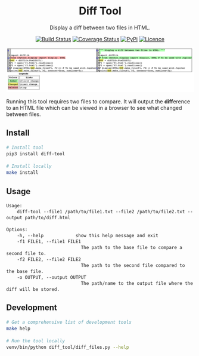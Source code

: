 <div align="center">

# Diff Tool

Display a diff between two files in HTML.

[![Build Status](https://github.com/Justintime50/diff-tool/workflows/build/badge.svg)](https://github.com/Justintime50/diff-tool/actions)
[![Coverage Status](https://coveralls.io/repos/github/Justintime50/diff-tool/badge.svg?branch=main)](https://coveralls.io/github/Justintime50/diff-tool?branch=main)
[![PyPi](https://img.shields.io/pypi/v/diff-tool)](https://pypi.org/project/diff-tool)
[![Licence](https://img.shields.io/github/license/justintime50/diff-tool)](https://opensource.org/licenses/mit-license.php)

<img src="https://raw.githubusercontent.com/justintime50/assets/main/src/diff-tool/showcase.png" alt="Showcase">

</div>

Running this tool requires two files to compare. It will output the **diff**erence to an HTML file which can be viewed in a browser to see what changed between files.

## Install

```bash
# Install tool
pip3 install diff-tool

# Install locally
make install
```

## Usage

```
Usage:
    diff-tool --file1 /path/to/file1.txt --file2 /path/to/file2.txt --output path/to/diff.html

Options:
    -h, --help            show this help message and exit
    -f1 FILE1, --file1 FILE1
                            The path to the base file to compare a second file to.
    -f2 FILE2, --file2 FILE2
                            The path to the second file compared to the base file.
    -o OUTPUT, --output OUTPUT
                            The path/name to the output file where the diff will be stored.
```

## Development

```bash
# Get a comprehensive list of development tools
make help

# Run the tool locally
venv/bin/python diff_tool/diff_files.py --help
```
